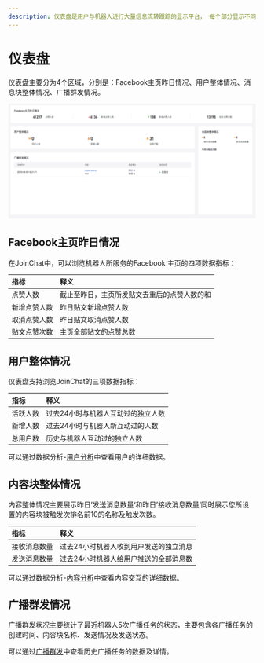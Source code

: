 ```yaml
---
description: 仪表盘是用户与机器人进行大量信息流转跟踪的显示平台， 每个部分显示不同功能区域及其功能的运转数据，我们希望帮助您理解这些数据。
---
```


# 仪表盘

仪表盘主要分为4个区域，分别是：Facebook主页昨日情况、用户整体情况、消息块整体情况、广播群发情况。

![&#x4EEA;&#x8868;&#x76D8;](../.gitbook/assets/image%20%2830%29.png)

## Facebook主页昨日情况

在JoinChat中，可以浏览机器人所服务的Facebook 主页的四项数据指标：

| 指标 | 释义 |
| :--- | :--- |
| 点赞人数 | 截止至昨日，主页所发贴文去重后的点赞人数的和 |
| 新增点赞人数 | 昨日贴文新增点赞人数 |
| 取消点赞人数 | 昨日贴文取消点赞人数 |
| 贴文点赞次数 | 主页全部贴文的点赞总数 |

## 用户整体情况

仪表盘支持浏览JoinChat的三项数据指标：

| 指标 | 释义 |
| :--- | :--- |
| 活跃人数 | 过去24小时与机器人互动过的独立人数 |
| 新增人数 | 过去24小时与机器人新互动过的人数 |
| 总用户数 | 历史与机器人互动过的独立人数 |

可以通过数据分析-[用户分析](shu-ju-fen-xi.md#yong-hu-fen-xi)中查看用户的详细数据。

## 内容块整体情况

内容整体情况主要展示昨日’发送消息数量‘和昨日’接收消息数量‘同时展示您所设置的内容块被触发次排名前10的名称及触发次数。

| 指标 | 释义 |
| :--- | :--- |
| 接收消息数量 | 过去24小时机器人收到用户发送的独立消息 |
| 发送消息数量 | 过去24小时机器人给用户推送的全部消息数 |

可以通过数据分析-[内容分析](shu-ju-fen-xi.md#nei-rong-fen-xi)中查看内容交互的详细数据。

## 广播群发情况

广播群发状况主要统计了最近机器人5次广播任务的状态，主要包含各广播任务的创建时间、内容块名称、发送情况及发送状态。

可以通过[广播群发](guang-bo-qun-fa.md)中查看历史广播任务的数据及详情。

